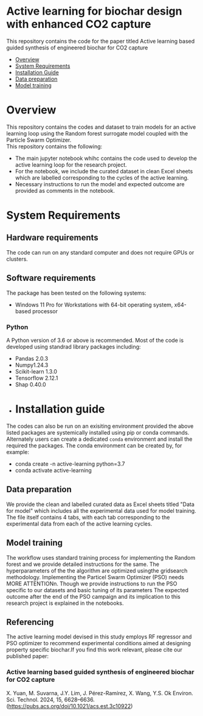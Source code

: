 # Active learning for biochar design with enhanced CO2 capture

This repository contains the code for the paper titled Active learning based guided synthesis of engineered biochar for CO2 capture

- [Overview](#overview)
- [System Requirements](#system-requirements)
- [Installation Guide](#installation-guide)
- [Data preparation](#data-preparation)
- [Model training](#training)

# Overview

This repository contains the codes and dataset to train models for an active learning loop using the Random forest surrogate model coupled with the Particle Swarm Optimizer.  
This repository contains the following:

* The main jupyter notebook whihc contains the code used to develop the active learning loop for the research project.
* For the notebook, we include the curated dataset in clean Excel sheets which are labelled corresponding to the cycles of the active learning.
* Necessary instructions to run the model and expected outcome are provided as comments in the notebook.

# System Requirements

## Hardware requirements
The code can run on any standard computer and does not require GPUs or clusters.

## Software requirements
The package has been tested on the following systems:
+ Windows 11 Pro for Workstations with 64-bit operating system, x64-based processor

### Python

A Python version of 3.6 or above is recommended. Most of the code is developed using standrad library packages including:

* Pandas 2.0.3 
* Numpy1.24.3 
* Scikit-learn 1.3.0
* Tensorflow 2.12.1
* Shap 0.40.0

- # Installation guide

The codes can also be run on an exisiting environment provided the above listed packages are systemically installed using pip or conda commands.
Alternately users can create a dedicated `conda` environment and install the required the packages. The conda environment can be created by, for example:

* conda create -n active-learning python=3.7
* conda activate active-learning


## Data preparation

We provide the clean and labelled curated data as Excel sheets titled "Data for model" which includes all the experimental data used for model training. The file itself contains 4 tabs, with each tab corresponding to the experimental data from each of the active learning cycles.

## Model training

The workflow uses standard training process for implementing the Random forest and we provide detailed instructions for the same. The hyperparameters of the the algorithm are optimized usingthe gridsearch methodology. Implementing the Particel Swarm Optimizer (PSO) needs MORE ATTENTIONn. Though we provide instructions to run the PSO specific to our datasets and basic tuning of its parameters The expected outcome after the end of the PSO campaign and its implication to this research project is explained in the notebooks.

## Referencing

The active learning model devised in this study employs RF regressor and PSO optimizer to recommend experimental conditions aimed at designing property specific biochar.If you find this work relevant, please cite our published paper:

### Active learning based guided synthesis of engineered biochar for CO2 capture
X. Yuan, M. Suvarna, J.Y. Lim, J. Pérez-Ramírez, X. Wang, Y.S. Ok
Environ. Sci. Technol. 2024, 15, 6628–6636. (https://pubs.acs.org/doi/10.1021/acs.est.3c10922)
